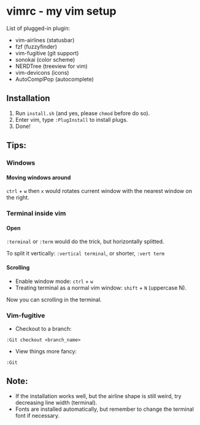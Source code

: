 # vimrc - my vim setup

List of plugged-in plugin:
- vim-airlines (statusbar)
- fzf (fuzzyfinder)
- vim-fugitive (git support)
- sonokai (color scheme)
- NERDTree (treeview for vim)
- vim-devicons (icons)
- AutoComplPop (autocomplete)

## Installation
1. Run `install.sh` (and yes, please `chmod` before do so).
2. Enter vim, type `:PlugInstall` to install plugs.
3. Done!

## Tips:
### Windows
#### Moving windows around
`ctrl` + `w` then `x` would rotates current window with the nearest window
on the right.

### Terminal inside vim
#### Open
`:terminal` or `:term` would do the trick, but horizontally splitted.

To split it vertically: `:vertical terminal`, or shorter, `:vert term`

#### Scrolling
- Enable window mode: `ctrl` + `w`
- Treating terminal as a normal vim window: `shift` + `N` (uppercase N).

Now you can scrolling in the terminal.

### Vim-fugitive
- Checkout to a branch:
```
:Git checkout <branch_name>
```

- View things more fancy:
```
:Git
```

## Note:
- If the installation works well, but the airline shape is still weird, try
decreasing line width (terminal).
- Fonts are installed automatically, but remember to change the terminal font
if necessary.
